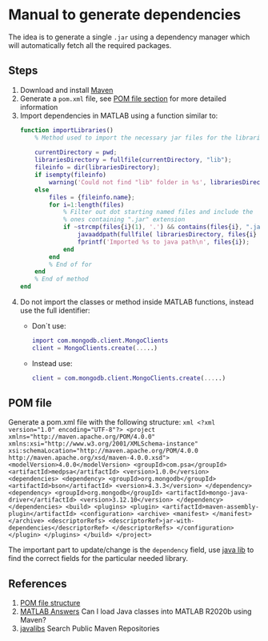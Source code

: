 # Manual to generate dependencies
The idea is to generate a single `.jar` using a dependency manager which will automatically fetch all the required packages.

## Steps
1. Download and install [Maven](https://maven.apache.org/)
2. Generate a `pom.xml` file, see [POM file section](#pom) for more detailed 
information
3. Import dependencies in MATLAB using a function similar to:
	```MATLAB
	function importLibraries()
		% Method used to import the necessary jar files for the libraries used
		
		currentDirectory = pwd;
		librariesDirectory = fullfile(currentDirectory, "lib");
		fileinfo = dir(librariesDirectory);
		if isempty(fileinfo)
			warning('Could not find "lib" folder in %s', librariesDirectory);
		else
			files = {fileinfo.name};
			for i=1:length(files)
				% Filter out dot starting named files and include the 
				% ones containing ".jar" extension 
				if ~strcmp(files{i}(1), '.') && contains(files{i}, ".jar")
					javaaddpath(fullfile( librariesDirectory, files{i} ));
					fprintf('Imported %s to java path\n', files{i});
				end
			end
			% End of for
		end
		% End of method
	end
	```
4. Do not import the classes or method inside MATLAB functions, instead use the
full identifier:
	* Don´t use:
		```MATLAB
		import com.mongodb.client.MongoClients
		client = MongoClients.create(.....)
		```

	* Instead use:
		```MATLAB
		client = com.mongodb.client.MongoClients.create(.....)
		```

## POM file <a name="pom"></a>
Generate a pom.xml file with the following structure:
	```xml
	<?xml version="1.0" encoding="UTF-8"?>
	<project xmlns="http://maven.apache.org/POM/4.0.0"
			 xmlns:xsi="http://www.w3.org/2001/XMLSchema-instance"
			 xsi:schemaLocation="http://maven.apache.org/POM/4.0.0 http://maven.apache.org/xsd/maven-4.0.0.xsd">
		<modelVersion>4.0.0</modelVersion>
		<groupId>com.psa</groupId>
		<artifactId>medpsa</artifactId>
		<version>1.0.0</version>
		<dependencies>
			<dependency>
			    <groupId>org.mongodb</groupId>
			    <artifactId>bson</artifactId>
			    <version>4.3.3</version>
			</dependency>
			<dependency>
			<groupId>org.mongodb</groupId>
			<artifactId>mongo-java-driver</artifactId>
			<version>3.12.10</version>
			</dependency>
		</dependencies>
		<build>
			<plugins>
			    <plugin>
			        <artifactId>maven-assembly-plugin</artifactId>
			        <configuration>
			        <archive>
			            <manifest>
			            </manifest>
			        </archive>
			        <descriptorRefs>
			            <descriptorRef>jar-with-dependencies</descriptorRef>
			        </descriptorRefs>
			        </configuration>
			    </plugin>
			    </plugins>
	  </build>
	</project>
	```

The important part to update/change is the `dependency` field, use [java lib](https://javalibs.com/)
to find the correct fields for the particular needed library.


## References
1. [POM file structure](https://maven.apache.org/pom.html#Plugin_Repositories)
2. [MATLAB Answers](https://www.mathworks.com/matlabcentral/answers/713843-can-i-load-java-classes-into-matlab-r2020b-using-maven) Can I load Java classes into MATLAB R2020b using Maven? 
3. [javalibs](https://javalibs.com/) Search Public Maven Repositories


